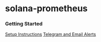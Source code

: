 # solana-prometheus

### Getting Started

[Setup Instructions](./INSTRUCTIONS.md)
[Telegram and Email Alerts](./docs/alerts-commands.md)
